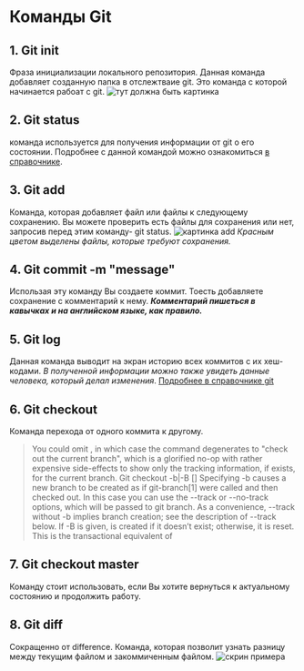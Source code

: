 # Команды Git #
## 1. Git init ##

Фраза инициализации локального репозитория. Данная команда добавляет созданную папка в отслежтваие git. Это команда с которой начинается рабоат с git.
![тут должна быть картинка](gitinit.png)
## 2. Git status ##
команда используется для получения информации от git о его  состоянии. Подробнее с данной командой можно ознакомиться [в справочнике](https://git-scm.com/docs/git-status).

## 3. Git add ##
Команда, которая добавляет файл или файлы к следующему сохранению. Вы можете проверить есть файлы для сохранения или нет, запросив перед этим команду- git status. 
![картинка add](gitadd.png)
*Красным цветом выделены файлы, которые требуют сохранения.* 
## 4. Git commit -m "message" ## 
Использая эту команду Вы создаете коммит. Тоесть добавляете сохранение с комментарий к нему. ***Комментарий пишеться в кавычках и на английском языке, как правило.***

## 5. Git log ##
Данная команда выводит на экран историю всех коммитов с их хеш-кодами. *В полученной информации можно также увидеть данные человека, который делал изменения*. [Подробнее в справочнике git](https://git-scm.com/docs/git-log)

## 6. Git checkout ##

Команда перехода от одного коммита к другому. 
>You could omit <branch>, in which case the command degenerates to "check out the current branch", which is a glorified no-op with rather expensive side-effects to show only the tracking information, if exists, for the current branch. 
Git checkout -b|-B <new-branch> [<start-point>]
Specifying -b causes a new branch to be created as if git-branch[1] were called and then checked out. In this case you can use the --track or --no-track options, which will be passed to git branch. As a convenience, --track without -b implies branch creation; see the description of --track below.
If -B is given, <new-branch> is created if it doesn’t exist; otherwise, it is reset. This is the transactional equivalent of
## 7. Git checkout master ##
Команду стоит использовать, если Вы хотите вернуться к актуальному состоянию  и продолжить работу. 
## 8. Git diff ##
Сокращенно от difference. Команда, которая позволит узнать разницу между текущим файлом и закоммиченным файлом. 
![скрин примера](gitdiff.png)
